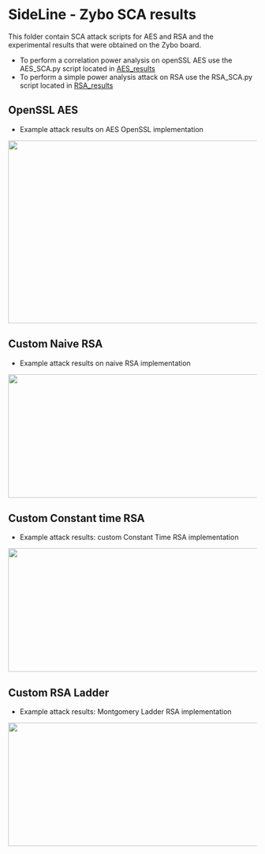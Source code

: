 # SideLine - Zybo SCA results

This folder contain SCA attack scripts for AES and RSA and the experimental results that were obtained on the Zybo board.
- To perform a correlation power analysis on openSSL AES use the AES_SCA.py script located in [AES_results](https://github.com/Remote-HWA/SideLine/tree/master/attack_results/AES_results)
- To perform a simple power analysis attack on RSA use the RSA_SCA.py script located in [RSA_results](https://github.com/Remote-HWA/SideLine/tree/master/attack_results/RSA_results)

## OpenSSL AES

- Example attack results on AES OpenSSL implementation

<p align="center">
<img src="https://user-images.githubusercontent.com/67143135/88479697-424f1100-cf51-11ea-8a23-002140716dde.png" width="600" height="370">
</p>

## Custom Naive RSA

- Example attack results on naive RSA implementation

<p align="center">
<img src="https://user-images.githubusercontent.com/67143135/91450799-fc050e80-e87c-11ea-8802-e4068d0c06e4.png" width="700" height="250">
</p>

## Custom Constant time RSA

- Example attack results: custom Constant Time RSA implementation

<p align="center">
<img src="https://user-images.githubusercontent.com/67143135/91450793-fad3e180-e87c-11ea-93f8-aa620d8efda4.png" width="700" height="250">
</p>

## Custom RSA Ladder

- Example attack results: Montgomery Ladder RSA implementation

<p align="center">
<img src="https://user-images.githubusercontent.com/67143135/91450797-fb6c7800-e87c-11ea-8685-8dd261664c61.png" width="700" height="250">
</p>



